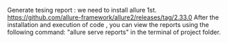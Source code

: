 Generate tesing report : we need to install allure 1st.
https://github.com/allure-framework/allure2/releases/tag/2.33.0
After the installation and execution of code , you can  view the reports using the following command:
"allure serve reports" in the terminal of project folder.
